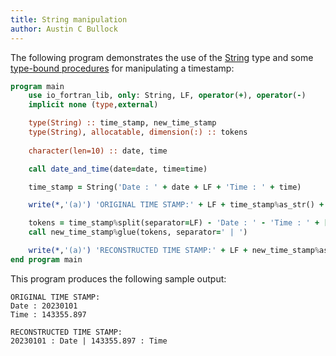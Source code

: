 ```yaml
---
title: String manipulation
author: Austin C Bullock
---
```


The following program demonstrates the use of the [String](../../type/string.html) type and some [type-bound procedures](../Ref/string-methods.html) for manipulating a timestamp:

```fortran
program main
    use io_fortran_lib, only: String, LF, operator(+), operator(-)
    implicit none (type,external)

    type(String) :: time_stamp, new_time_stamp
    type(String), allocatable, dimension(:) :: tokens
    
    character(len=10) :: date, time

    call date_and_time(date=date, time=time)

    time_stamp = String('Date : ' + date + LF + 'Time : ' + time)

    write(*,'(a)') 'ORIGINAL TIME STAMP:' + LF + time_stamp%as_str() + LF

    tokens = time_stamp%split(separator=LF) - 'Date : ' - 'Time : ' + [' : Date', ' : Time']
    call new_time_stamp%glue(tokens, separator=' | ')

    write(*,'(a)') 'RECONSTRUCTED TIME STAMP:' + LF + new_time_stamp%as_str()
end program main
```

This program produces the following sample output:

```text
ORIGINAL TIME STAMP:
Date : 20230101
Time : 143355.897

RECONSTRUCTED TIME STAMP:
20230101 : Date | 143355.897 : Time
```
